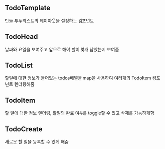 ## TodoTemplate

만들 투두리스트의 레이아웃을 설정하는 컴포넌트

## TodoHead

날짜와 요일을 보여주고 앞으로 해야 할이 몇개 남았는지 보여줌

## TodoList

할일에 대한 정보가 들어있는 todos배열을 map을 사용하여 여러개의 TodoItem 컴포넌트 렌더링해줌

## TodoItem

할 일에 대한 정보 렌더링, 할일의 완료 여부를 toggle할 수 있고 삭제를 가능하게함

## TodoCreate

새로운 할 일을 등록할 수 있게 해줌
